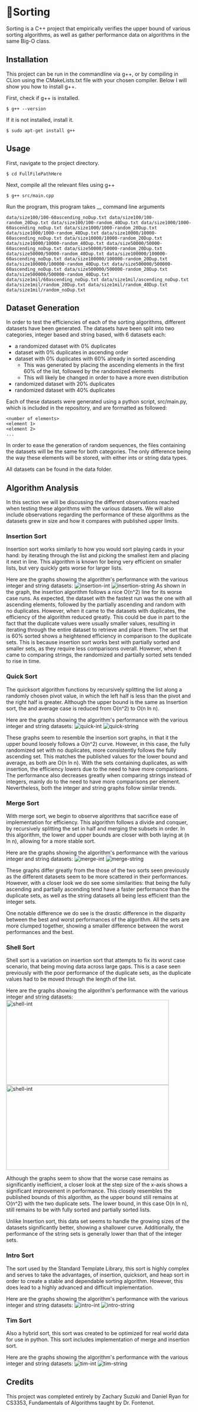 # 🔁Sorting

Sorting is a C++ project that empirically verifies the upper bound
of various sorting algorithms, as well as gather performance data
on algorithms in the same Big-O class.

## Installation 

This project can be run in the commandline via g++, or by compiling in CLion using the CMakeLists.txt file with your chosen compiler. Below I will show you how to install g++.

First, check if g++ is installed.
```text
$ g++ --version
```
If it is not installed, install it.
```text
$ sudo apt-get install g++
```

## Usage
First, navigate to the project directory.
```text
$ cd FullFilePathHere
```
Next, compile all the relevant files using g++
```text
$ g++ src/main.cpp 
```
Run the program, this program takes __ command line arguments

```text
data/size100/100-60ascending_noDup.txt data/size100/100-random_20Dup.txt data/size100/100-random_40Dup.txt data/size1000/1000-60ascending_noDup.txt data/size1000/1000-random_20Dup.txt data/size1000/1000-random_40Dup.txt data/size10000/10000-60ascending_noDup.txt data/size10000/10000-random_20Dup.txt data/size10000/10000-random_40Dup.txt data/size50000/50000-60ascending_noDup.txt data/size50000/50000-random_20Dup.txt data/size50000/50000-random_40Dup.txt data/size100000/100000-60ascending_noDup.txt data/size100000/100000-random_20Dup.txt data/size100000/100000-random_40Dup.txt data/size500000/500000-60ascending_noDup.txt data/size500000/500000-random_20Dup.txt data/size500000/500000-random_40Dup.txt data/size1mil/60ascending_noDup.txt data/size1mil/ascending_noDup.txt data/size1mil/random_20Dup.txt data/size1mil/random_40Dup.txt data/size1mil/random_noDup.txt
```

## Dataset Generation
In order to test the efficiencies of each of the sorting algorithms, different datasets have been generated.
The datasets have been split into two categories, integer based and string based,
with 6 datasets each:
- a randomized dataset with 0% duplicates
- dataset with 0% duplicates in ascending order
- dataset with 0% duplicates with 60% already in sorted ascending
    - This was generated by placing the ascending elements in the first 60% of the list,
followed by the randomized elements
    - This will likely be changed in order to have a more even distribution
- randomized dataset with 20% duplicates
- randomized dataset with 40% duplicates

Each of these datasets were generated using a python script, src/main.py, which is included
in the repository, and are formatted as followed:
```
<number of elements>
<element 1>
<element 2>
...
```
In order to ease the generation of random sequences, the files containing the datasets
will be the same for both categories. The only difference being the way these elements will be stored, 
with either ints or string data types.

All datasets can be found in the data folder.

## Algorithm Analysis
In this section we will be discussing the different observations reached when testing
these algorithms with the various datasets. We will also include observations regarding 
the performance of these algorithms as the datasets grew in size and how it compares with 
published upper limits.

### Insertion Sort
Insertion sort works similarly to how you would sort playing cards in your hand: by iterating
through the list and picking the smallest item and placing it next in line. This algorithm is known
for being very efficient on smaller lists, but very quickly gets worse for larger lists.

Here are the graphs showing the algorithm's performance with the various integer and string datasets:
![insertion-int](graphs/Insertion-int.png)
![insertion-string](graphs/Insertion-string.png)
As shown in the graph, the insertion algorithm follows a nice O(n^2) line for its worse case
runs. As expected, the dataset with the fastest run was the one with all ascending elements, followed by 
the partially ascending and random with no duplicates. However, when it came to the datasets with duplicates, 
the efficiency of the algorithm reduced greatly. This could be due in part to the fact that the duplicate values
were usually smaller values, resulting in iterating through the entire dataset to retrieve and place them. The 
set that is 60% sorted shows a heightened efficiency in comparison to the duplicate sets. This is because insertion
sort works best with partially sorted and smaller sets, as they require less comparisons overall. However, when
it came to comparing strings, the randomized and partially sorted sets tended to rise in time.


### Quick Sort
The quicksort algorithm functions by recursively splitting the list along a randomly chosen pivot value, in which
the left half is less than the pivot and the right half is greater. Although the upper bound is the same as 
Insertion sort, the and average case is reduced from O(n^2) to O(n ln n).

Here are the graphs showing the algorithm's performance with the various integer and string datasets:
![quick-int](graphs/Quick-int.png)
![quick-string](graphs/Quick-string.png)

These graphs seem to resemble the insertion sort graphs, in that it the upper bound loosely follows 
a O(n^2) curve. However, in this case, the fully randomized set with no duplicates, more consistently 
follows the fully ascending set. This matches the published values for the lower bound and average, as 
both are O(n ln n). With the sets containing duplicates, as with insertion, the efficiency lowers due to 
the need to have more comparisons. The performance also decreases greatly when comparing strings instead of 
integers, mainly do to the need to have more comparisons per element. Nevertheless, both the integer and string
graphs follow similar trends.

### Merge Sort
With merge sort, we begin to observe algorithms that sacrifice ease of implementation for efficiency. This algorithm
follows a divide and conquer, by recursively splitting the set in half and merging the subsets in order. In this 
algorithm, the lower and upper bounds are closer with both laying at (n ln n), allowing for
a more stable sort.

Here are the graphs showing the algorithm's performance with the various integer and string datasets:
![merge-int](graphs/Merge-int.png) 
![merge-string](graphs/Merge-string.png)

These graphs differ greatly from the those of the two sorts seen previously as the different datasets 
seem to be more scattered in their performances. However, with a closer look we do see some similarities:
that being the fully ascending and partially ascending tend have a faster performance than the duplicate sets,
as well as the string datasets all being less efficient than the integer sets. 

One notable difference we do see is the drastic difference in the disparity between the best and worst performances
of the algorithm. All the sets are more clumped together, showing a smaller difference between the worst performances
and the best.

### Shell Sort
Shell sort is a variation on insertion sort that attempts to fix its worst case scenario, that being moving data
across large gaps. This is a case seen previously with the poor performance of the duplicate sets, as the duplicate
values had to be moved through the length of the list.

Here are the graphs showing the algorithm's performance with the various integer and string datasets:
<img alt="shell-int" height="230" src="graphs/Shell-int.png" width="440"/>
<img alt="shell-int" height="230" src="graphs/Shell-string.png" width="440"/>

Although the graphs seem to show that the worse case remains as significantly inefficient, a closer look 
at the step size of the x-axis shows a significant improvement in performance. This closely resembles the 
published bounds of this algorithm, as the upper bound still remains at O(n^2) with the two duplicate sets. The lower
bound, in this case O(n ln n), still remains to be with fully sorted and partially sorted lists.

Unlike Insertion sort, this data set seems to handle the growing sizes of the datasets significantly better, showing
a shallower curve. Additionally, the performance of the string sets is generally lower than that of the integer sets.

### Intro Sort
The sort used by the Standard Template Library, this sort is highly complex and serves to take the advantages,
of insertion, quicksort, and heap sort in order to create a stable and dependable sorting algorithm. However, this does
lead to a highly advanced and difficult implementation.

Here are the graphs showing the algorithm's performance with the various integer and string datasets:
![intro-int](graphs/Intro-int.png)
![intro-string](graphs/Intro-string.png)


### Tim Sort
Also a hybrid sort, this sort was created to be optimized for real world data for use in python. This sort
includes implementation of merge and insertion sort.

Here are the graphs showing the algorithm's performance with the various integer and string datasets:
![tim-int](graphs/Tim-int.png)
![tim-string](graphs/Tim-string.png)

## Credits

This project was completed entirely by Zachary Suzuki and 
Daniel Ryan for CS3353, Fundamentals of Algorithms taught by Dr. Fontenot.

